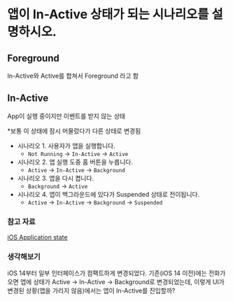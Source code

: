 # 앱이 In-Active 상태가 되는 시나리오를 설명하시오.

## Foreground

In-Active와 Active를 합쳐서 Foreground 라고 함

## In-Active

App이 실행 중이지만 이벤트를 받지 않는 상태

*보통 이 상태에 잠시 머물렀다가 다른 상태로 변경됨

- 시나리오 1. 사용자가 앱을 실행합니다.
    - `Not Running` → `In-Active` → `Active`
- 시나리오 2. 앱 실행 도중 홈 버튼을 누릅니다.
    - `Active` → `In-Active` → `Background`
- 시나리오 3. 앱을 다시 켭니다.
    - `Background` → `Active`
- 시나리오 4. 앱이 백그라운드에 있다가 Suspended 상태로 전이됩니다.
    - `Active` → `In-Active` → `Background` → `Suspended`

### 참고 자료

[iOS Application state](https://caution-dev.github.io/ios/2019/03/14/iOS-Application-state.html)

### 생각해보기

iOS 14부터 일부 인터페이스가 컴팩트하게 변경되었다. 기존(iOS 14 이전)에는 전화가 오면 앱에 상태가 Active → In-Active → Background로 변경되었는데, 이렇게 UI가 변경된 상황(앱을 가리지 않음)에서는 앱이 In-Active를 진입할까?
